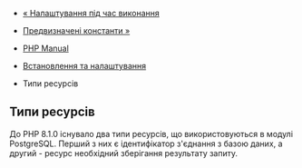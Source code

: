 - [« Налаштування під час виконання](pgsql.configuration.md)
- [Предвизначені константи »](pgsql.constants.md)

- [PHP Manual](index.md)
- [Встановлення та налаштування](pgsql.setup.md)
- Типи ресурсів

## Типи ресурсів

До PHP 8.1.0 існувало два типи ресурсів, що використовуються в модулі
PostgreSQL. Перший з них є ідентифікатор з'єднання з
базою даних, а другий - ресурс необхідний зберігання результату
запиту.
